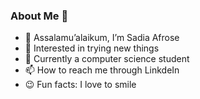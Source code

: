 ### About Me 🧕

- 👋 Assalamu’alaikum, I’m Sadia Afrose
- 👀 Interested in trying new things
- 🌱 Currently a computer science student
- 📫 How to reach me through LinkdeIn
- 😉 Fun facts: I love to smile
